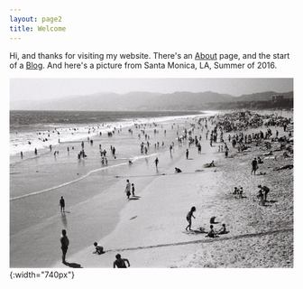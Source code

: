```yaml
---
layout: page2
title: Welcome
---
```


Hi, and thanks for visiting my website. There's an [About](about.md) page, and the start of a [Blog](blog.md). And here's a picture from Santa Monica, LA, Summer of 2016.

![Santa Monica](images/CNV00023.jpg){:width="740px"}